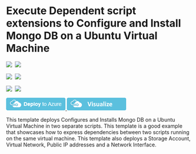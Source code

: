 # Execute Dependent script extensions to Configure and Install Mongo DB on a Ubuntu Virtual Machine

<IMG SRC="https://azbotstorage.blob.core.windows.net/badges/201-dependency-between-scripts-using-extensions/PublicLastTestDate.svg" />&nbsp;
<IMG SRC="https://azbotstorage.blob.core.windows.net/badges/201-dependency-between-scripts-using-extensions/PublicDeployment.svg" />&nbsp;

<IMG SRC="https://azbotstorage.blob.core.windows.net/badges/201-dependency-between-scripts-using-extensions/FairfaxLastTestDate.svg" />&nbsp;
<IMG SRC="https://azbotstorage.blob.core.windows.net/badges/201-dependency-between-scripts-using-extensions/FairfaxDeployment.svg" />&nbsp;

<IMG SRC="https://azbotstorage.blob.core.windows.net/badges/201-dependency-between-scripts-using-extensions/BestPracticeResult.svg" />&nbsp;
<IMG SRC="https://azbotstorage.blob.core.windows.net/badges/201-dependency-between-scripts-using-extensions/CredScanResult.svg" />&nbsp;

<a href="https://portal.azure.com/#create/Microsoft.Template/uri/https%3A%2F%2Fraw.githubusercontent.com%2FAzure%2Fazure-quickstart-templates%2Fmaster%2F201-dependency-between-scripts-using-extensions%2Fazuredeploy.json" target="_blank">
    <img src="https://raw.githubusercontent.com/Azure/azure-quickstart-templates/master/1-CONTRIBUTION-GUIDE/images/deploytoazure.png"/>
</a>
<a href="http://armviz.io/#/?load=https%3A%2F%2Fraw.githubusercontent.com%2FAzure%2Fazure-quickstart-templates%2Fmaster%2F201-dependency-between-scripts-using-extensions%2Fazuredeploy.json" target="_blank">
    <img src="https://raw.githubusercontent.com/Azure/azure-quickstart-templates/master/1-CONTRIBUTION-GUIDE/images/visualizebutton.png"/>
</a>

This template deploys Configures and Installs Mongo DB on a Ubuntu Virtual Machine in two separate scripts. This template is a good example that showcases how to express dependencies between two scripts running on the same virtual machine. This template also deploys a Storage Account, Virtual Network, Public IP addresses and a Network Interface.
